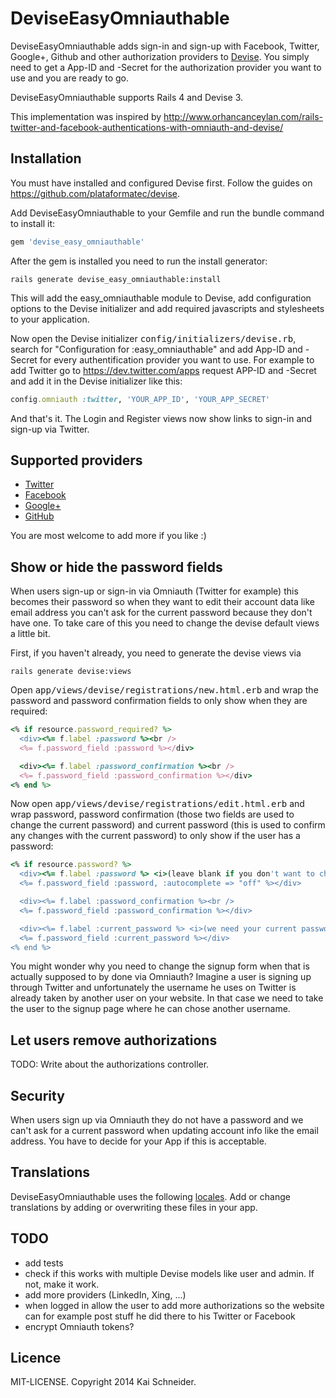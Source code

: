 # DeviseEasyOmniauthable

DeviseEasyOmniauthable adds sign-in and sign-up with Facebook, Twitter, Google+,
Github and other authorization providers to [Devise](https://github.com/plataformatec/devise).
You simply need to get a App-ID and -Secret for the authorization provider
you want to use and you are ready to go.

DeviseEasyOmniauthable supports Rails 4 and Devise 3.

This implementation was inspired by
http://www.orhancanceylan.com/rails-twitter-and-facebook-authentications-with-omniauth-and-devise/


## Installation

You must have installed and configured Devise first. Follow the guides on
https://github.com/plataformatec/devise.

Add DeviseEasyOmniauthable to your Gemfile and run the bundle command to install it:

```ruby
gem 'devise_easy_omniauthable'
```

After the gem is installed you need to run the install generator:

```console
rails generate devise_easy_omniauthable:install
```

This will add the easy_omniauthable module to Devise, add configuration options
to the Devise initializer and add required javascripts and stylesheets to your
application.

Now open the Devise initializer <tt>config/initializers/devise.rb</tt>, search
for "Configuration for :easy_omniauthable" and add App-ID and -Secret for every
authentification provider you want to use. For example to add Twitter go to
https://dev.twitter.com/apps request APP-ID and -Secret and add it in the
Devise initializer like this:

```ruby
config.omniauth :twitter, 'YOUR_APP_ID', 'YOUR_APP_SECRET'
```

And that's it. The Login and Register views now show links to sign-in and
sign-up via Twitter.


## Supported providers

* [Twitter](https://dev.twitter.com/apps)
* [Facebook](https://developers.facebook.com/apps)
* [Google+](https://cloud.google.com/console)
* [GitHub](https://github.com/settings/applications)

You are most welcome to add more if you like :)


## Show or hide the password fields

When users sign-up or sign-in via Omniauth (Twitter for example)
this becomes their password so when they want to edit their account data like
email address you can't ask for the current password because they don't have one.
To take care of this you need to change the devise default views a little bit.

First, if you haven't already, you need to generate the devise views via

```console
rails generate devise:views
```

Open <tt>app/views/devise/registrations/new.html.erb</tt> and wrap the password
and password confirmation fields to only show when they are required:

```ruby
<% if resource.password_required? %>
  <div><%= f.label :password %><br />
  <%= f.password_field :password %></div>

  <div><%= f.label :password_confirmation %><br />
  <%= f.password_field :password_confirmation %></div>
<% end %>
```

Now open <tt>app/views/devise/registrations/edit.html.erb</tt> and wrap password,
password confirmation (those two fields are used to change the current password)
and current password (this is used to confirm any changes with the current password)
to only show if the user has a password:

```ruby
<% if resource.password? %>
  <div><%= f.label :password %> <i>(leave blank if you don't want to change it)</i><br />
  <%= f.password_field :password, :autocomplete => "off" %></div>

  <div><%= f.label :password_confirmation %><br />
  <%= f.password_field :password_confirmation %></div>

  <div><%= f.label :current_password %> <i>(we need your current password to confirm your changes)</i><br />
  <%= f.password_field :current_password %></div>
<% end %>
```

You might wonder why you need to change the signup form when that is actually supposed
to by done via Omniauth? Imagine a user is signing up through Twitter
and unfortunately the username he uses on Twitter is already taken by another
user on your website. In that case we need to take the user to the signup page
where he can chose another username.


## Let users remove authorizations

TODO: Write about the authorizations controller.


## Security

When users sign up via Omniauth they do not have a password and we can't ask for
a current password when updating account info like the email address.
You have to decide for your App if this is acceptable.


## Translations

DeviseEasyOmniauthable uses the following
[locales](https://github.com/schneikai/devise_easy_omniauthable/blob/master/config/locales).
Add or change translations by adding or overwriting these files in your app.


## TODO
* add tests
* check if this works with multiple Devise models like user and admin. If not, make it work.
* add more providers (LinkedIn, Xing, ...)
* when logged in allow the user to add more authorizations
  so the website can for example post stuff he did there to his Twitter or Facebook
* encrypt Omniauth tokens?


## Licence

MIT-LICENSE. Copyright 2014 Kai Schneider.

